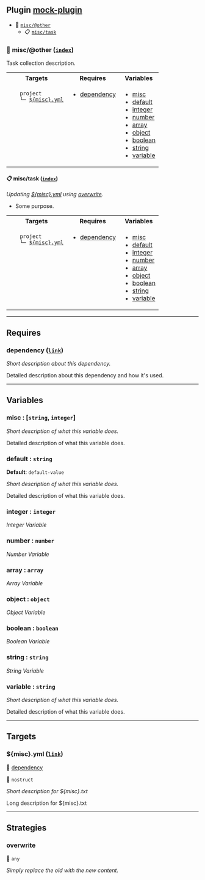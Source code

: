 ## Plugin [mock-plugin](https://www.npmjs.com/package/mock-plugin)

- <a name="mock-plugin-task-idx-ref-miscother">:open_file_folder:</a> <a href="#mock-plugin-task-ref-miscother">`misc/@other`</a>
  - <a name="mock-plugin-task-idx-ref-misctask">:clipboard:</a> <a href="#mock-plugin-task-ref-misctask">`misc/task`</a>

### :open_file_folder: <a name="mock-plugin-task-ref-miscother">misc/@other</a> (<a href="#mock-plugin-task-idx-ref-miscother">`index`</a>)

Task collection description.

<table>
  <tbody>
    <tr>
      <th>Targets</th>
      <th>Requires</th>
      <th>Variables</th>
    </tr>
    <tr>
      <td align="left" valign="top">
        <ul>
<code>project</code><br/>
<code>└─&nbsp;<a href="#mock-plugin-target-ref-miscyml">${misc}.yml</a></code><br/>
        </ul>
      </td>
      <td align="left" valign="top">
        <ul>
          <li><a href="#mock-plugin-req-ref-dependency">dependency</a></li>
        </ul>
      </td>
      <td align="left" valign="top">
        <ul>
          <li><a href="#mock-plugin-var-ref-misc">misc</a></li>
          <li><a href="#mock-plugin-var-ref-default">default</a></li>
          <li><a href="#mock-plugin-var-ref-integer">integer</a></li>
          <li><a href="#mock-plugin-var-ref-number">number</a></li>
          <li><a href="#mock-plugin-var-ref-array">array</a></li>
          <li><a href="#mock-plugin-var-ref-object">object</a></li>
          <li><a href="#mock-plugin-var-ref-boolean">boolean</a></li>
          <li><a href="#mock-plugin-var-ref-string">string</a></li>
          <li><a href="#mock-plugin-var-ref-variable">variable</a></li>
        </ul>
      </td>
    </tr>
  </tbody>
</table>

#### :clipboard: <a name="mock-plugin-task-ref-misctask">misc/task</a> (<a href="#mock-plugin-task-idx-ref-misctask">`index`</a>)

_Updating <a href="#mock-plugin-target-ref-miscyml">${misc}.yml</a> using <a href="#mock-plugin-strat-ref-overwrite">overwrite</a>._

- Some purpose.

<table>
  <tbody>
    <tr>
      <th>Targets</th>
      <th>Requires</th>
      <th>Variables</th>
    </tr>
    <tr>
      <td align="left" valign="top">
        <ul>
<code>project</code><br/>
<code>└─&nbsp;<a href="#mock-plugin-target-ref-miscyml">${misc}.yml</a></code><br/>
        </ul>
      </td>
      <td align="left" valign="top">
        <ul>
          <li><a href="#mock-plugin-req-ref-dependency">dependency</a></li>
        </ul>
      </td>
      <td align="left" valign="top">
        <ul>
          <li><a href="#mock-plugin-var-ref-misc">misc</a></li>
          <li><a href="#mock-plugin-var-ref-default">default</a></li>
          <li><a href="#mock-plugin-var-ref-integer">integer</a></li>
          <li><a href="#mock-plugin-var-ref-number">number</a></li>
          <li><a href="#mock-plugin-var-ref-array">array</a></li>
          <li><a href="#mock-plugin-var-ref-object">object</a></li>
          <li><a href="#mock-plugin-var-ref-boolean">boolean</a></li>
          <li><a href="#mock-plugin-var-ref-string">string</a></li>
          <li><a href="#mock-plugin-var-ref-variable">variable</a></li>
        </ul>
      </td>
    </tr>
  </tbody>
</table>

------

## Requires

### <a name="mock-plugin-req-ref-dependency">dependency</a> ([`link`](https://www.some-tool-name.com)) 

*Short description about this dependency.*

Detailed description about this dependency and how it's used.

------

## Variables

### <a name="mock-plugin-var-ref-misc">misc</a>  : [`string`, `integer`]

*Short description of what this variable does.*

Detailed description of what this variable does.

### <a name="mock-plugin-var-ref-default">default</a>  : `string`

**Default**: `default-value`

*Short description of what this variable does.*

Detailed description of what this variable does.

### <a name="mock-plugin-var-ref-integer">integer</a>  : `integer`

*Integer Variable*

### <a name="mock-plugin-var-ref-number">number</a>  : `number`

*Number Variable*

### <a name="mock-plugin-var-ref-array">array</a>  : `array`

*Array Variable*

### <a name="mock-plugin-var-ref-object">object</a>  : `object`

*Object Variable*

### <a name="mock-plugin-var-ref-boolean">boolean</a>  : `boolean`

*Boolean Variable*

### <a name="mock-plugin-var-ref-string">string</a>  : `string`

*String Variable*

### <a name="mock-plugin-var-ref-variable">variable</a>  : `string`

*Short description of what this variable does.*

Detailed description of what this variable does.

------

## Targets

### <a name="mock-plugin-target-ref-miscyml">${misc}.yml</a> ([`link`](https://some.url)) 

:small_red_triangle: <a href="#mock-plugin-req-ref-dependency">dependency</a>

:small_blue_diamond: `nostruct`

*Short description for ${misc}.txt*

Long description for ${misc}.txt

------

## Strategies

### <a name="mock-plugin-strat-ref-overwrite">overwrite</a>  

:small_blue_diamond: `any`

*Simply replace the old with the new content.*

